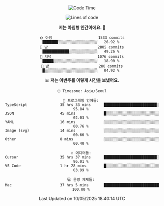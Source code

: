 <div align="center">

<br />

 <!--START_SECTION:waka-->
![Code Time](http://img.shields.io/badge/Code%20Time-4%2C570%20hrs%2018%20mins-blue)

![Lines of code](https://img.shields.io/badge/%EC%A0%80%EB%8A%94%20%EC%97%AC%ED%83%9C%EA%B9%8C%EC%A7%80%20-3.4%20million%20%EC%A4%84%EC%9D%98%20%EC%BD%94%EB%93%9C%EB%A5%BC%20%EC%9E%91%EC%84%B1%ED%96%88%EC%96%B4%EC%9A%94.-blue)

**저는 아침형 인간이에요. 🐤** 

```text
🌞 아침                     1533 commits        ███████░░░░░░░░░░░░░░░░░░   26.92 % 
🌆 낮　                     2805 commits        ████████████░░░░░░░░░░░░░   49.26 % 
🌃 저녁                     1076 commits        █████░░░░░░░░░░░░░░░░░░░░   18.90 % 
🌙 밤　                     280 commits         █░░░░░░░░░░░░░░░░░░░░░░░░   04.92 % 
```


📊 **저는 이번주를 이렇게 시간을 보냈어요.** 

```text
🕑︎ Timezone: Asia/Seoul

💬 프로그래밍 언어들: 
TypeScript               35 hrs 33 mins      ████████████████████████░   95.84 % 
JSON                     45 mins             █░░░░░░░░░░░░░░░░░░░░░░░░   02.03 % 
YAML                     16 mins             ░░░░░░░░░░░░░░░░░░░░░░░░░   00.76 % 
Image (svg)              14 mins             ░░░░░░░░░░░░░░░░░░░░░░░░░   00.66 % 
Other                    8 mins              ░░░░░░░░░░░░░░░░░░░░░░░░░   00.40 % 

🔥 에디터들: 
Cursor                   35 hrs 37 mins      ████████████████████████░   96.01 % 
VS Code                  1 hr 28 mins        █░░░░░░░░░░░░░░░░░░░░░░░░   03.99 % 

💻 운영 체제들: 
Mac                      37 hrs 5 mins       █████████████████████████   100.00 % 
```


 Last Updated on 10/05/2025 18:40:14 UTC
<!--END_SECTION:waka-->

</div>

